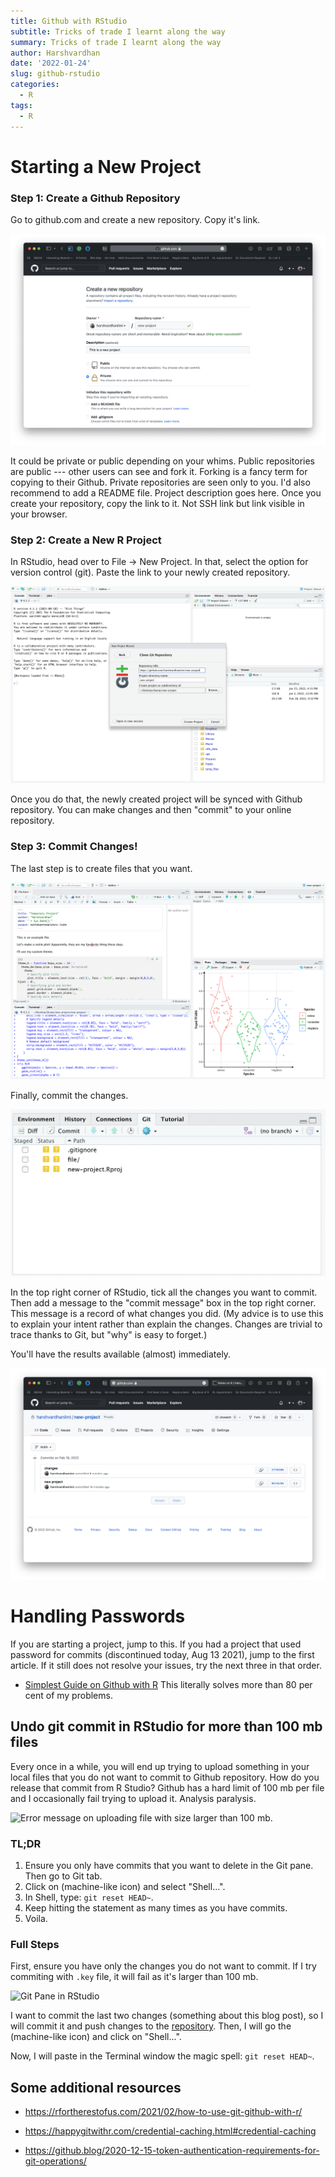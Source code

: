 ```yaml
---
title: Github with RStudio
subtitle: Tricks of trade I learnt along the way
summary: Tricks of trade I learnt along the way
author: Harshvardhan
date: '2022-01-24'
slug: github-rstudio
categories:
  - R
tags:
  - R
---
```


# Starting a New Project

### Step 1: Create a Github Repository

Go to github.com and create a new repository. Copy it's link.

![Creating a new repository in Github](images/Screen%20Shot%202022-02-19%20at%2011.19.01%20PM.png)

It could be private or public depending on your whims. Public repositories are public --- other users can see and fork it. Forking is a fancy term for copying to their Github. Private repositories are seen only to you. I'd also recommend to add a README file. Project description goes here. Once you create your repository, copy the link to it. Not SSH link but link visible in your browser.

### Step 2: Create a New R Project

In RStudio, head over to File -> New Project. In that, select the option for version control (git). Paste the link to your newly created repository.

![Choosing version control, Git and pasting link to your repository.](images/Screen%20Shot%202022-02-19%20at%2011.23.05%20PM.png)

Once you do that, the newly created project will be synced with Github repository. You can make changes and then "commit" to your online repository.

### Step 3: Commit Changes!

The last step is to create files that you want.

![Creating a dummy R Markdown file for demonstration](images/Screen%20Shot%202022-02-19%20at%2011.40.18%20PM.png)

Finally, commit the changes.

![Top right "Git" pane in RStudio](images/Screen%20Shot%202022-02-19%20at%2011.29.32%20PM.png)

In the top right corner of RStudio, tick all the changes you want to commit. Then add a message to the "commit message" box in the top right corner. This message is a record of what changes you did. (My advice is to use this to explain your intent rather than explain the changes. Changes are trivial to trace thanks to Git, but "why" is easy to forget.)

You'll have the results available (almost) immediately.

![I haven't used very informative commit messages for this. Beg your pardon for that.](images/Screen%20Shot%202022-02-19%20at%2011.45.29%20PM.png)

# Handling Passwords

If you are starting a project, jump to this. If you had a project that used password for commits (discontinued today, Aug 13 2021), jump to the first article. If it still does not resolve your issues, try the next three in that order.

-   [Simplest Guide on Github with R](https://gist.github.com/Z3tt/3dab3535007acf108391649766409421) This literally solves more than 80 per cent of my problems.

## Undo git commit in RStudio for more than 100 mb files

Every once in a while, you will end up trying to upload something in your local files that you do not want to commit to Github repository. How do you release that commit from R Studio? Github has a hard limit of 100 mb per file and I occasionally fail trying to upload it. Analysis paralysis.

![](https://www.harsh17.in/github-rstudio/images/Screen%20Shot%202022-01-24%20at%205.55.28%20PM.png "Error message on uploading file with size larger than 100 mb.")

### TL;DR

1.  Ensure you only have commits that you want to delete in the Git pane. Then go to Git tab.
2.  Click on <i class="fas fa-cog"></i> (machine-like icon) and select "Shell...".
3.  In Shell, type: `git reset HEAD~`.
4.  Keep hitting the statement as many times as you have commits.
5.  Voila.

### Full Steps

First, ensure you have only the changes you do not want to commit. If I try commiting with `.key` file, it will fail as it's larger than 100 mb.

![](https://www.harsh17.in/github-rstudio/images/Screen%20Shot%202022-01-24%20at%205.45.58%20PM.png "Git Pane in RStudio")

I want to commit the last two changes (something about this blog post), so I will commit it and push changes to the [repository](https://github.com/harshvardhaniimi/personal-website). Then, I will go the <i class="fas fa-cog"></i> (machine-like icon) and click on "Shell...".

Now, I will paste in the Terminal window the magic spell: `git reset HEAD~`.

## Some additional resources

-   <https://rfortherestofus.com/2021/02/how-to-use-git-github-with-r/>

-   <https://happygitwithr.com/credential-caching.html#credential-caching>

-   <https://github.blog/2020-12-15-token-authentication-requirements-for-git-operations/>
